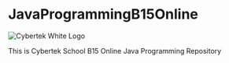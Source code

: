 # JavaProgrammingB15Online

![Cybertek White Logo](https://cybertekschool.com/assets/img/cybertek_logo_dark.svg "Cybertek")

This is Cybertek School B15 Online Java Programming Repository
